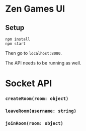 # Zen Games UI

## Setup

```
npm install
npm start
```

Then go to `localhost:8080`.

The API needs to be running as well.

# Socket API

### `createRoom(room: object)`
### `leaveRoom(username: string)`
### `joinRoom(room: object)`
